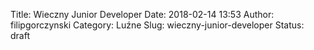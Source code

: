 Title: Wieczny Junior Developer
Date: 2018-02-14 13:53
Author: filipgorczynski
Category: Luźne
Slug: wieczny-junior-developer
Status: draft


